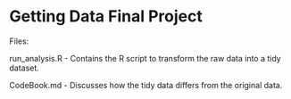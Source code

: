 # Getting Data Final Project


Files:

run_analysis.R - Contains the R script to transform the raw data into a tidy dataset.

CodeBook.md - Discusses how the tidy data differs from the original data.
